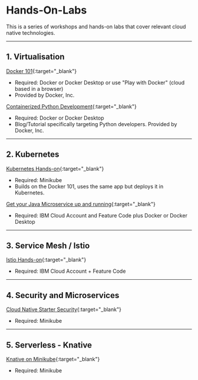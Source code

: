 # Hands-On-Labs

This is a series of workshops and hands-on labs that cover relevant cloud native technologies.

---

## 1. Virtualisation

[Docker 101](https://www.docker.com/101-tutorial){:target="_blank"}

* Required: Docker or Docker Desktop or use "Play with Docker" (cloud based in a browser)
* Provided by Docker, Inc.

[Containerized Python Development](https://www.docker.com/blog/containerized-python-development-part-1/){:target="_blank"}

* Required: Docker or Docker Desktop
* Blog/Tutorial specifically targeting Python developers. Provided by Docker, Inc.

---

## 2. Kubernetes

[Kubernetes Hands-on](https://harald-u.github.io/kubernetes-handson/){:target="_blank"}

* Required: Minikube
* Builds on the Docker 101, uses the same app but deploys it in Kubernetes.

[Get your Java Microservice up and running](https://harald-u.github.io/java-microservice-handson/){:target="_blank"}

* Required: IBM Cloud Account and Feature Code plus Docker or Docker Desktop

---

## 3. Service Mesh / Istio

[Istio Hands-on](https://harald-u.github.io/istio-handson/){:target="_blank"}

* Required: IBM Cloud Account + Feature Code

---

## 4. Security and Microservices

[Cloud Native Starter Security](https://harald-u.github.io/security-and-microservices/){:target="_blank"}

* Required: Minikube

---

## 5. Serverless - Knative

[Knative on Minikube](https://harald-u.github.io/knative-on-minikube/){:target="_blank"}

* Required: Minikube

